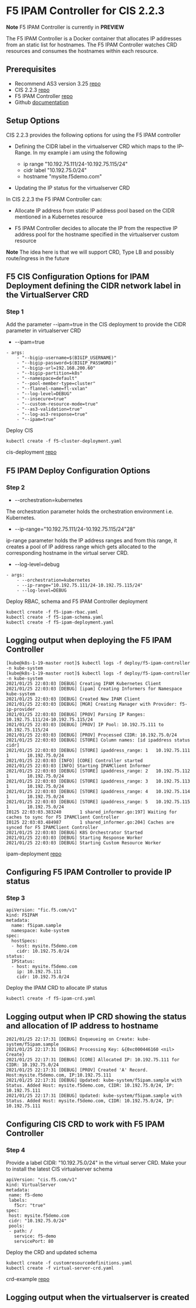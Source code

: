 # F5 IPAM Controller for CIS 2.2.3

**Note** F5 IPAM Controller is currently in **PREVIEW**

The F5 IPAM Controller is a Docker container that allocates IP addresses from an static list for hostnames. The F5 IPAM Controller watches CRD resources and consumes the hostnames within each resource.

## Prerequisites

* Recommend AS3 version 3.25 [repo](https://github.com/F5Networks/f5-appsvcs-extension/releases/tag/v3.25.0)
* CIS 2.2.3 [repo](https://github.com/F5Networks/k8s-bigip-ctlr/releases/tag/v2.2.3)
* F5 IPAM Controller [repo](https://github.com/f5devcentral/f5-ipam-controller/releases/tag/v0.1.0)
* Github [documentation](https://github.com/f5devcentral/f5-ipam-controller/blob/main/README.md)

## Setup Options

CIS 2.2.3 provides the following options for using the F5 IPAM controller

* Defining the CIDR label in the virtualserver CRD which maps to the IP-Range. In my example i am using the following 

  - ip range "10.192.75.111/24-10.192.75.115/24"
  - cidr label "10.192.75.0/24"
  - hostname "mysite.f5demo.com"

* Updating the IP status for the virtualserver CRD

In CIS 2.2.3 the F5 IPAM Controller can:

* Allocate IP address from static IP address pool based on the CIDR mentioned in a Kubernetes resource

* F5 IPAM Controller decides to allocate the IP from the respective IP address pool for the hostname specified in the virtualserver custom resource

**Note** The idea here is that we will support CRD, Type LB and possibly  route/ingress in the future

## F5 CIS Configuration Options for IPAM Deployment defining the CIDR network label in the VirtualServer CRD

### Step 1

Add the parameter --ipam=true in the CIS deployment to provide the CIDR parameter in virtualserver CRD

* --ipam=true

```
- args: 
    - "--bigip-username=$(BIGIP_USERNAME)"
    - "--bigip-password=$(BIGIP_PASSWORD)"
    - "--bigip-url=192.168.200.60"
    - "--bigip-partition=k8s"
    - "--namespace=default"
    - "--pool-member-type=cluster"
    - "--flannel-name=fl-vxlan"
    - "--log-level=DEBUG"
    - "--insecure=true"
    - "--custom-resource-mode=true"
    - "--as3-validation=true"
    - "--log-as3-response=true"
    - "--ipam=true"
```

Deploy CIS

```
kubectl create -f f5-cluster-deployment.yaml
```

cis-deployment [repo](https://github.com/mdditt2000/kubernetes-1-19/tree/master/cis%202.2.2/ipam/crd/big-ip-60-cluster/cis-deployment)

## F5 IPAM Deploy Configuration Options

### Step 2

* --orchestration=kubernetes

The orchestration parameter holds the orchestration environment i.e. Kubernetes.

* --ip-range="10.192.75.111/24-10.192.75.115/24"28"

ip-range parameter holds the IP address ranges and from this range, it creates a pool of IP address range which gets allocated to the corresponding hostname in the virtual server CRD.

* --log-level=debug

```
- args:
    - --orchestration=kubernetes
    - --ip-range="10.192.75.111/24-10.192.75.115/24"
    - --log-level=DEBUG
```

Deploy RBAC, schema and F5 IPAM Controller deployment

```
kubectl create -f f5-ipam-rbac.yaml
kubectl create -f f5-ipam-schema.yaml
kubectl create -f f5-ipam-deployment.yaml
```
## Logging output when deploying the F5 IPAM Controller

```
[kube@k8s-1-19-master root]$ kubectl logs -f deploy/f5-ipam-controller -n kube-system
[kube@k8s-1-19-master root]$ kubectl logs -f deploy/f5-ipam-controller -n kube-system
2021/01/25 22:03:03 [DEBUG] Creating IPAM Kubernetes Client
2021/01/25 22:03:03 [DEBUG] [ipam] Creating Informers for Namespace kube-system
2021/01/25 22:03:03 [DEBUG] Created New IPAM Client
2021/01/25 22:03:03 [DEBUG] [MGR] Creating Manager with Provider: f5-ip-provider
2021/01/25 22:03:03 [DEBUG] [PROV] Parsing IP Ranges: 10.192.75.111/24-10.192.75.115/24
2021/01/25 22:03:03 [DEBUG] [PROV] IP Pool: 10.192.75.111 to 10.192.75.115/24
2021/01/25 22:03:03 [DEBUG] [PROV] Processed CIDR: 10.192.75.0/24
2021/01/25 22:03:03 [DEBUG] [STORE] Column names: [id ipaddress status cidr]
2021/01/25 22:03:03 [DEBUG] [STORE] ipaddress_range: 1   10.192.75.111  1       10.192.75.0/24
2021/01/25 22:03:03 [INFO] [CORE] Controller started
2021/01/25 22:03:03 [INFO] Starting IPAMClient Informer
2021/01/25 22:03:03 [DEBUG] [STORE] ipaddress_range: 2   10.192.75.112  1       10.192.75.0/24
2021/01/25 22:03:03 [DEBUG] [STORE] ipaddress_range: 3   10.192.75.113  1       10.192.75.0/24
2021/01/25 22:03:03 [DEBUG] [STORE] ipaddress_range: 4   10.192.75.114  1       10.192.75.0/24
2021/01/25 22:03:03 [DEBUG] [STORE] ipaddress_range: 5   10.192.75.115  1       10.192.75.0/24
I0125 22:03:03.383240       1 shared_informer.go:197] Waiting for caches to sync for F5 IPAMClient Controller
I0125 22:03:03.484987       1 shared_informer.go:204] Caches are synced for F5 IPAMClient Controller
2021/01/25 22:03:03 [DEBUG] K8S Orchestrator Started
2021/01/25 22:03:03 [DEBUG] Starting Response Worker
2021/01/25 22:03:03 [DEBUG] Starting Custom Resource Worker

```

ipam-deployment [repo](https://github.com/mdditt2000/kubernetes-1-19/tree/master/cis%202.2.2/ipam/crd/big-ip-60-cluster/ipam-deployment)

## Configuring F5 IPAM Controller to provide IP status

### Step 3

```
apiVersion: "fic.f5.com/v1"
kind: F5IPAM
metadata:
  name: f5ipam.sample
  namespace: kube-system
spec:
  hostSpecs:
  - host: mysite.f5demo.com
    cidr: 10.192.75.0/24
status:
  IPStatus:
  - host: mysite.f5demo.com
    ip: 10.192.75.111
    cidr: 10.192.75.0/24
```

Deploy the IPAM CRD to allocate IP status

```
kubectl create -f f5-ipam-crd.yaml
```

## Logging output when IP CRD showing the status and allocation of IP address to hostname

```
2021/01/25 22:17:31 [DEBUG] Enqueueing on Create: kube-system/f5ipam.sample
2021/01/25 22:17:31 [DEBUG] Processing Key: &{0xc000446160 <nil> Create}
2021/01/25 22:17:31 [DEBUG] [CORE] Allocated IP: 10.192.75.111 for CIDR: 10.192.75.0/24
2021/01/25 22:17:31 [DEBUG] [PROV] Created 'A' Record. Host:mysite.f5demo.com, IP:10.192.75.111
2021/01/25 22:17:31 [DEBUG] Updated: kube-system/f5ipam.sample with Status. Added Host: mysite.f5demo.com, CIDR: 10.192.75.0/24, IP: 10.192.75.111
2021/01/25 22:17:31 [DEBUG] Updated: kube-system/f5ipam.sample with Status. Added Host: mysite.f5demo.com, CIDR: 10.192.75.0/24, IP: 10.192.75.111

```

## Configuring CIS CRD to work with F5 IPAM Controller

### Step 4

Provide a label CIDR: "10.192.75.0/24" in the virtual server CRD. Make your to install the latest CIS virtualserver schema

```
apiVersion: "cis.f5.com/v1"
kind: VirtualServer
metadata:
 name: f5-demo
 labels:
   f5cr: "true"
spec:
 host: mysite.f5demo.com
 cidr: "10.192.75.0/24"
 pools:
 - path: /
   service: f5-demo
   servicePort: 80

```
Deploy the CRD and updated schema

```
kubectl create -f customresourcedefinitions.yaml
kubectl create -f virtual-server-crd.yaml
```

crd-example [repo](https://github.com/mdditt2000/kubernetes-1-19/tree/master/cis%202.2.2/ipam/crd/big-ip-60-cluster/crd-example)

## Logging output when the virtualserver is created

